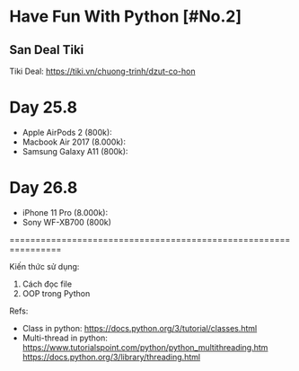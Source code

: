 # Have Fun With Python [#No.2]
## San Deal Tiki

Tiki Deal: https://tiki.vn/chuong-trinh/dzut-co-hon

# Day 25.8
* Apple AirPods 2 (800k):
* Macbook Air 2017 (8.000k):
* Samsung Galaxy A11 (800k):

# Day 26.8
* iPhone 11 Pro (8.000k):
* Sony WF-XB700 (800k)


================================================================

Kiến thức sử dụng:
1. Cách đọc file
2. OOP trong Python


Refs:
- Class in python: https://docs.python.org/3/tutorial/classes.html
- Multi-thread in python:
https://www.tutorialspoint.com/python/python_multithreading.htm
https://docs.python.org/3/library/threading.html
